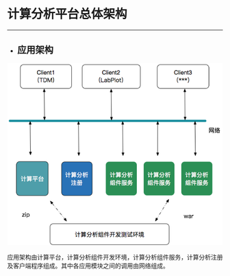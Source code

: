 # 计算分析平台总体架构

---

* ## 应用架构



![](/assets/应用架构.png)

应用架构由计算平台，计算分析组件开发环境，计算分析组件服务，计算分析注册及客户端程序组成。其中各应用模块之间的调用由网络组成。

